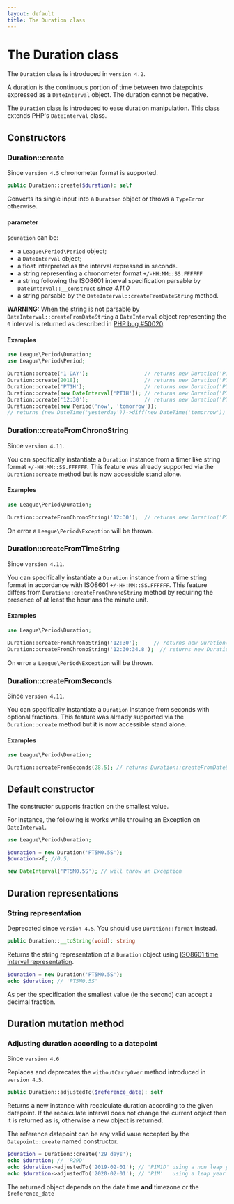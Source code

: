 ```yaml
---
layout: default
title: The Duration class
---
```


# The Duration class

<p class="message-info">The <code>Duration</code> class is introduced in <code>version 4.2</code>.</p>

A duration is the continuous portion of time between two datepoints expressed as a `DateInterval` object. The duration cannot be negative.

The `Duration` class is introduced to ease duration manipulation. This class extends PHP's `DateInterval` class.

## Constructors

### Duration::create

<p class="message-info">Since <code>version 4.5</code> chronometer format is supported.</p>

~~~php
public Duration::create($duration): self
~~~

Converts its single input into a `Duration` object or throws a `TypeError` otherwise.

#### parameter

`$duration` can be:

- a `League\Period\Period` object;
- a `DateInterval` object;
- a float interpreted as the interval expressed in seconds.
- a string representing a chronometer format `+/-HH:MM::SS.FFFFFF`
- a string following the ISO8601 interval specification parsable by `DateInterval::__construct` *since 4.11.0*
- a string parsable by the `DateInterval::createFromDateString` method.

<p class="message-warning"><strong>WARNING:</strong> When the string is not parsable by <code>DateInterval::createFromDateString</code> a <code>DateInterval</code> object representing the <code>0</code> interval is returned as described in <a href="https://bugs.php.net/bug.php?id=50020">PHP bug #50020</a>.</p>

#### Examples

~~~php
use League\Period\Duration;
use League\Period\Period;

Duration::create('1 DAY');                  // returns new Duration('P1D')
Duration::create(2018);                     // returns new Duration('PT2018S')
Duration::create('PT1H');                   // returns new Duration('PT1H')
Duration::create(new DateInterval('PT1H')); // returns new Duration('PT1H')
Duration::create('12:30');                  // returns new Duration('PT12M30S')  
Duration::create(new Period('now', 'tomorrow'));
// returns (new DateTime('yesterday'))->diff(new DateTime('tomorrow'))
~~~

### Duration::createFromChronoString

<p class="message-info">Since <code>version 4.11</code>.</p>

You can specifically instantiate a `Duration` instance from a timer like string format `+/-HH:MM::SS.FFFFFF`.
This feature was already supported via the `Duration::create` method but is now accessible stand alone.

#### Examples

~~~php
use League\Period\Duration;

Duration::createFromChronoString('12:30');  // returns new Duration('PT12M30S')  
~~~

On error a `League\Period\Exception` will be thrown.

### Duration::createFromTimeString

<p class="message-info">Since <code>version 4.11</code>.</p>

You can specifically instantiate a `Duration` instance from a time string format in accordance with ISO8601 `+/-HH:MM::SS.FFFFFF`.
This feature differs from `Duration::createFromChronoString` method by requiring the presence of at least the hour ans the minute unit.

#### Examples

~~~php
use League\Period\Duration;

Duration::createFromChronoString('12:30');     // returns new Duration('PT12H30M')
Duration::createFromChronoString('12:30:34.8');  // returns new Duration('PT12H30M34.8S')
~~~

On error a `League\Period\Exception` will be thrown.

### Duration::createFromSeconds

<p class="message-info">Since <code>version 4.11</code>.</p>

You can specifically instantiate a `Duration` instance from seconds with optional fractions.
This feature was already supported via the `Duration::create` method but it is now accessible stand alone.

#### Examples

~~~php
use League\Period\Duration;

Duration::createFromSeconds(28.5); // returns Duration::createFromDateString('28 seconds 500000 microseconds')  
~~~

## Default constructor

The constructor supports fraction on the smallest value.

For instance, the following is works while throwing an Exception on `DateInterval`.

~~~php
use League\Period\Duration;

$duration = new Duration('PT5M0.5S');
$duration->f; //0.5;

new DateInterval('PT5M0.5S'); // will throw an Exception
~~~

## Duration representations

### String representation

<p class="message-notice">Deprecated since <code>version 4.5</code>. You should use <code>Duration::format</code> instead.</p>

~~~php
public Duration::__toString(void): string
~~~

Returns the string representation of a `Duration` object using [ISO8601 time interval representation](http://en.wikipedia.org/wiki/ISO_8601#Durations).

~~~php
$duration = new Duration('PT5M0.5S');
echo $duration; // 'PT5M0.5S'
~~~

As per the specification the smallest value (ie the second) can accept a decimal fraction.

## Duration mutation method

### Adjusting duration according to a datepoint

<p class="message-info">Since <code>version 4.6</code></p>
<p class="message-notice">Replaces and deprecates the <code>withoutCarryOver</code> method introduced in <code>version 4.5</code>.</p>

~~~php
public Duration::adjustedTo($reference_date): self
~~~

Returns a new instance with recalculate duration according to the given datepoint. If the recalculate interval does not change the current object then it is returned as is, otherwise a new object is returned.

The reference datepoint can be any valid vaue accepted by the `Datepoint::create` named constructor.  

~~~php
$duration = Duration::create('29 days');
echo $duration; // 'P29D'
echo $duration->adjustedTo('2019-02-01'); // 'P1M1D' using a non leap year
echo $duration->adjustedTo('2020-02-01'); // 'P1M'   using a leap year
~~~

<p class="message-notice">The returned object depends on the date time <strong>and</strong> timezone or the <code>$reference_date</code></p>
